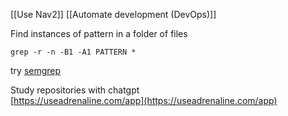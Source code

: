 [[Use Nav2]]
[[Automate development (DevOps)]]

Find instances of pattern in a folder of files
```
grep -r -n -B1 -A1 PATTERN *
```
try [semgrep](https://semgrep.dev/)

Study repositories with chatgpt  
[https://useadrenaline.com/app](https://useadrenaline.com/app)